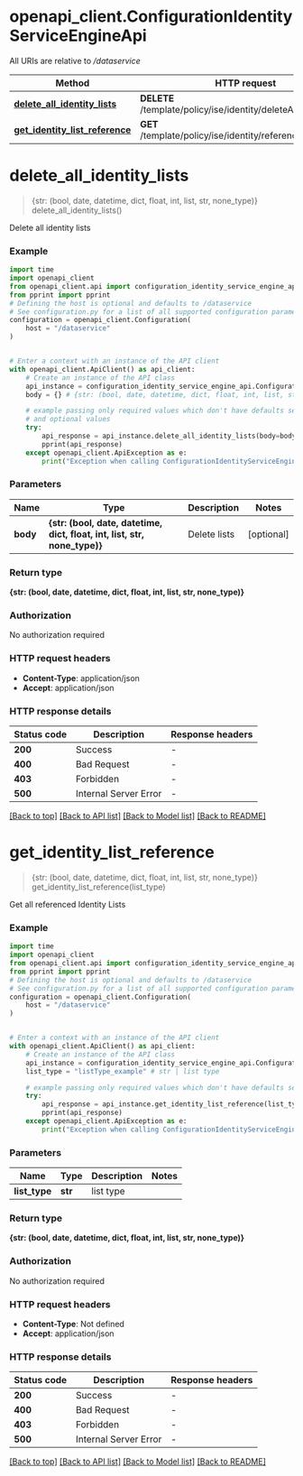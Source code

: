 # openapi_client.ConfigurationIdentityServiceEngineApi

All URIs are relative to */dataservice*

Method | HTTP request | Description
------------- | ------------- | -------------
[**delete_all_identity_lists**](ConfigurationIdentityServiceEngineApi.md#delete_all_identity_lists) | **DELETE** /template/policy/ise/identity/deleteAllLists | 
[**get_identity_list_reference**](ConfigurationIdentityServiceEngineApi.md#get_identity_list_reference) | **GET** /template/policy/ise/identity/referenced/{listType} | 


# **delete_all_identity_lists**
> {str: (bool, date, datetime, dict, float, int, list, str, none_type)} delete_all_identity_lists()



Delete all identity lists

### Example


```python
import time
import openapi_client
from openapi_client.api import configuration_identity_service_engine_api
from pprint import pprint
# Defining the host is optional and defaults to /dataservice
# See configuration.py for a list of all supported configuration parameters.
configuration = openapi_client.Configuration(
    host = "/dataservice"
)


# Enter a context with an instance of the API client
with openapi_client.ApiClient() as api_client:
    # Create an instance of the API class
    api_instance = configuration_identity_service_engine_api.ConfigurationIdentityServiceEngineApi(api_client)
    body = {} # {str: (bool, date, datetime, dict, float, int, list, str, none_type)} | Delete lists (optional)

    # example passing only required values which don't have defaults set
    # and optional values
    try:
        api_response = api_instance.delete_all_identity_lists(body=body)
        pprint(api_response)
    except openapi_client.ApiException as e:
        print("Exception when calling ConfigurationIdentityServiceEngineApi->delete_all_identity_lists: %s\n" % e)
```


### Parameters

Name | Type | Description  | Notes
------------- | ------------- | ------------- | -------------
 **body** | **{str: (bool, date, datetime, dict, float, int, list, str, none_type)}**| Delete lists | [optional]

### Return type

**{str: (bool, date, datetime, dict, float, int, list, str, none_type)}**

### Authorization

No authorization required

### HTTP request headers

 - **Content-Type**: application/json
 - **Accept**: application/json


### HTTP response details

| Status code | Description | Response headers |
|-------------|-------------|------------------|
**200** | Success |  -  |
**400** | Bad Request |  -  |
**403** | Forbidden |  -  |
**500** | Internal Server Error |  -  |

[[Back to top]](#) [[Back to API list]](../README.md#documentation-for-api-endpoints) [[Back to Model list]](../README.md#documentation-for-models) [[Back to README]](../README.md)

# **get_identity_list_reference**
> {str: (bool, date, datetime, dict, float, int, list, str, none_type)} get_identity_list_reference(list_type)



Get all referenced Identity Lists

### Example


```python
import time
import openapi_client
from openapi_client.api import configuration_identity_service_engine_api
from pprint import pprint
# Defining the host is optional and defaults to /dataservice
# See configuration.py for a list of all supported configuration parameters.
configuration = openapi_client.Configuration(
    host = "/dataservice"
)


# Enter a context with an instance of the API client
with openapi_client.ApiClient() as api_client:
    # Create an instance of the API class
    api_instance = configuration_identity_service_engine_api.ConfigurationIdentityServiceEngineApi(api_client)
    list_type = "listType_example" # str | list type

    # example passing only required values which don't have defaults set
    try:
        api_response = api_instance.get_identity_list_reference(list_type)
        pprint(api_response)
    except openapi_client.ApiException as e:
        print("Exception when calling ConfigurationIdentityServiceEngineApi->get_identity_list_reference: %s\n" % e)
```


### Parameters

Name | Type | Description  | Notes
------------- | ------------- | ------------- | -------------
 **list_type** | **str**| list type |

### Return type

**{str: (bool, date, datetime, dict, float, int, list, str, none_type)}**

### Authorization

No authorization required

### HTTP request headers

 - **Content-Type**: Not defined
 - **Accept**: application/json


### HTTP response details

| Status code | Description | Response headers |
|-------------|-------------|------------------|
**200** | Success |  -  |
**400** | Bad Request |  -  |
**403** | Forbidden |  -  |
**500** | Internal Server Error |  -  |

[[Back to top]](#) [[Back to API list]](../README.md#documentation-for-api-endpoints) [[Back to Model list]](../README.md#documentation-for-models) [[Back to README]](../README.md)

